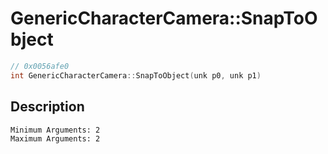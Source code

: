 # GenericCharacterCamera::SnapToObject
```c
// 0x0056afe0
int GenericCharacterCamera::SnapToObject(unk p0, unk p1)
```
## Description
```
Minimum Arguments: 2
Maximum Arguments: 2
```
